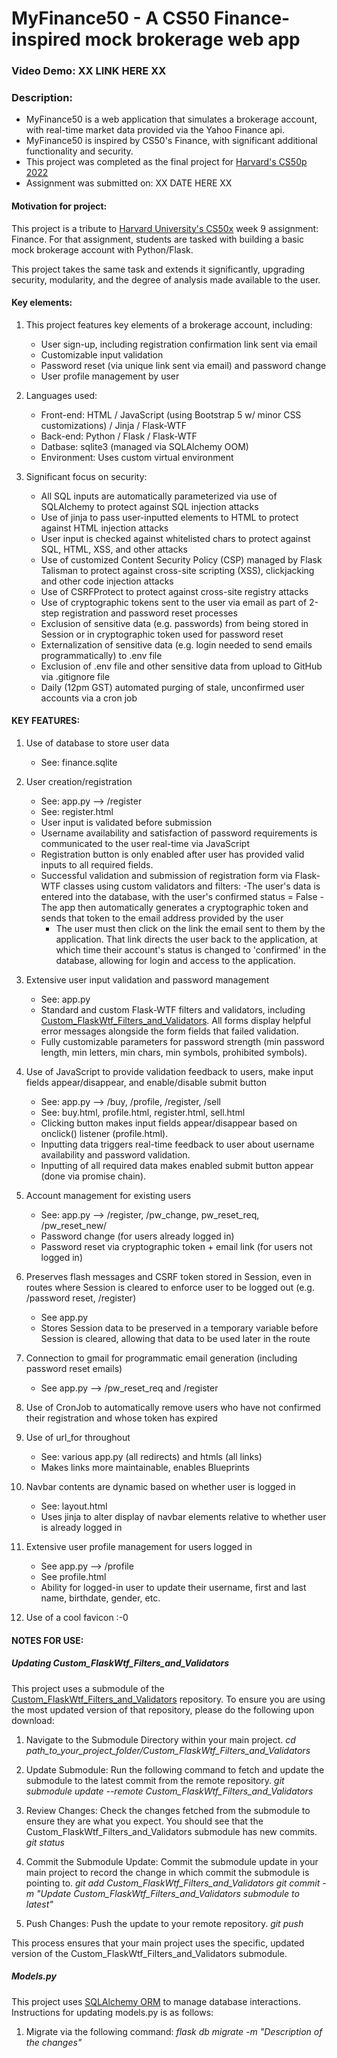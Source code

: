 # MyFinance50 - A CS50 Finance-inspired mock brokerage web app
### Video Demo:  XX LINK HERE XX

### Description:
- MyFinance50 is a web application that simulates a brokerage account, with real-time market data provided via the Yahoo Finance api.
- MyFinance50 is inspired by CS50's Finance, with significant additional functionality and security.
- This project was completed as the final project for [Harvard's CS50p 2022](https://cs50.harvard.edu/python/2022/)
- Assignment was submitted on: XX DATE HERE XX


#### Motivation for project:
This project is a tribute to [Harvard University's CS50x](https://cs50.harvard.edu/) week 9 assignment: Finance. For that assignment, students are tasked with building a basic mock brokerage account with Python/Flask. 

This project takes the same task and extends it significantly, upgrading security, modularity, and the degree of analysis made available to the user.


#### Key elements:
1. This project features key elements of a brokerage account, including: 
    - User sign-up, including registration confirmation link sent via email
    - Customizable input validation
    - Password reset (via unique link sent via email) and password change
    - User profile management by user

1. Languages used:
    - Front-end: HTML / JavaScript (using Bootstrap 5 w/ minor CSS customizations) / Jinja / Flask-WTF
    - Back-end: Python / Flask / Flask-WTF
    - Datbase: sqlite3 (managed via SQLAlchemy OOM)
    - Environment: Uses custom virtual environment

1. Significant focus on security:
    - All SQL inputs are automatically parameterized via use of SQLAlchemy to protect against SQL injection attacks
    - Use of jinja to pass user-inputted elements to HTML to protect against HTML injection attacks
    - User input is checked against whitelisted chars to protect against SQL, HTML, XSS, and other attacks
    - Use of customized Content Security Policy (CSP) managed by Flask Talisman to protect against cross-site scripting (XSS), clickjacking and other code injection attacks
    - Use of CSRFProtect to protect against cross-site registry attacks
    - Use of cryptographic tokens sent to the user via email as part of 2-step registration and password reset processes
    - Exclusion of sensitive data (e.g. passwords) from being stored in Session or in cryptographic token used for password reset
    - Externalization of sensitive data (e.g. login needed to send emails programmatically) to .env file
    - Exclusion of .env file and other sensitive data from upload to GitHub via .gitignore file
    - Daily (12pm GST) automated purging of stale, unconfirmed user accounts via a cron job



#### KEY FEATURES:
1. Use of database to store user data
    - See: finance.sqlite

1. User creation/registration
    - See: app.py --> /register
    - See: register.html
    - User input is validated before submission
    - Username availability and satisfaction of password requirements is communicated to the user real-time via JavaScript
    - Registration button is only enabled after user has provided valid inputs to all required fields.
    - Successful validation and submission of registration form via Flask-WTF classes using custom validators and filters:
        -The user's data is entered into the database, with the user's confirmed status = False
        -The app then automatically generates a cryptographic token and sends that token to the email address provided by the user
        - The user must then click on the link the email sent to them by the application. That link directs the user back to the application, at which time their account's status is changed to 'confirmed' in the database, allowing for login and access to the application.

1. Extensive user input validation and password management
    - See: app.py
    - Standard and custom Flask-WTF filters and validators, including [Custom_FlaskWtf_Filters_and_Validators](https://github.com/TheBuleGanteng/Custom_FlaskWtf_Filters_and_Validators). All forms display helpful error messages  alongside the form fields that failed validation.
    - Fully customizable parameters for password strength (min password length, min letters, min chars, min symbols, prohibited symbols).
    
1. Use of JavaScript to provide validation feedback to users, make input fields appear/disappear, and enable/disable submit button
    - See: app.py --> /buy, /profile, /register,  /sell
    - See: buy.html, profile.html, register.html, sell.html
    - Clicking button makes input fields appear/disappear based on onclick() listener (profile.html).
    - Inputting data triggers real-time feedback to user about username availability and password validation.
    - Inputting of all required data makes enabled submit button appear (done via promise chain).

1. Account management for existing users
    - See: app.py --> /register, /pw_change, pw_reset_req, /pw_reset_new/<token>
    - Password change (for users already logged in)
    - Password reset via cryptographic token + email link (for users not logged in)

1. Preserves flash messages and CSRF token stored in Session, even in routes where Session is cleared to enforce user to be logged out (e.g. /password reset, /register)
    - See app.py
    - Stores Session data to be preserved in a temporary variable before Session is cleared, allowing that data to be used later in the route

1. Connection to gmail for programmatic email generation (including 
password reset emails)
    - See app.py --> /pw_reset_req and /register

1. Use of CronJob to automatically remove users who have not confirmed their registration and whose token has expired

1. Use of url_for throughout
    - See: various app.py (all redirects) and htmls (all <a> links)
    - Makes links more maintainable, enables Blueprints

1. Navbar contents are dynamic based on whether user is logged in
    - See: layout.html
    - Uses jinja to alter display of navbar elements relative to whether user
    is already logged in

1. Extensive user profile management for users logged in
    - See app.py --> /profile
    - See profile.html
    - Ability for logged-in user to update their username, first and last name, 
    birthdate, gender, etc.
    
1. Use of a cool favicon :-0


#### NOTES FOR USE:

##### Updating Custom_FlaskWtf_Filters_and_Validators
This project uses a submodule of the [Custom_FlaskWtf_Filters_and_Validators](https://github.com/TheBuleGanteng/Custom_FlaskWtf_Filters_and_Validators) repository. To ensure you are using the most updated version of that repository, please do the following upon download:

1. Navigate to the Submodule Directory within your main project.
*cd path_to_your_project_folder/Custom_FlaskWtf_Filters_and_Validators*

1. Update Submodule: Run the following command to fetch and update the submodule to the latest commit from the remote repository.
*git submodule update --remote Custom_FlaskWtf_Filters_and_Validators*

1. Review Changes: Check the changes fetched from the submodule to ensure they are what you expect. You should see that the Custom_FlaskWtf_Filters_and_Validators submodule has new commits.
*git status*

1. Commit the Submodule Update: Commit the submodule update in your main project to record the change in which commit the submodule is pointing to.
*git add Custom_FlaskWtf_Filters_and_Validators*
*git commit -m "Update Custom_FlaskWtf_Filters_and_Validators submodule to latest"*

1. Push Changes: Push the update to your remote repository.
*git push*

This process ensures that your main project uses the specific, updated version of the Custom_FlaskWtf_Filters_and_Validators submodule.

##### Models.py
This project uses [SQLAlchemy ORM](https://www.sqlalchemy.org/) to manage database interactions. Instructions for updating models.py is as follows:

1. Migrate via the following command:
*flask db migrate -m "Description of the changes"*
